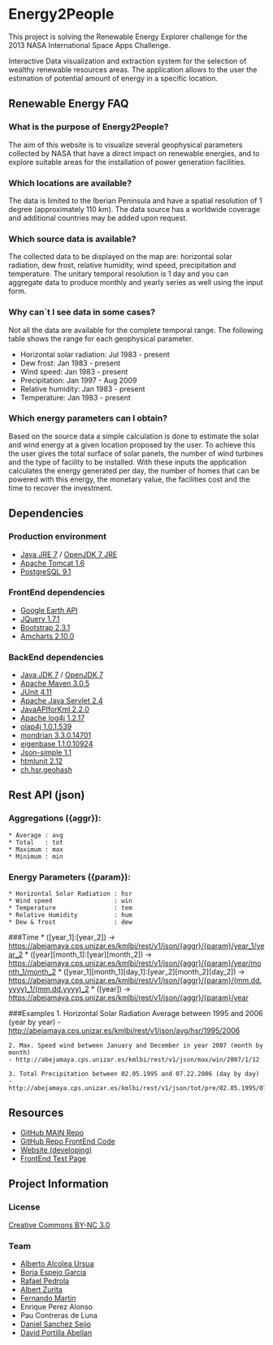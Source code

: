 Energy2People
=============

This project is solving the Renewable Energy Explorer challenge for the 2013 NASA International Space Apps Challenge.

Interactive Data visualization and extraction system for the selection of wealthy renewable resources areas. The application allows to the user the estimation of potential amount of energy in a specific location.


Renewable Energy FAQ
--------------------
### What is the purpose of Energy2People?
The aim of this website is to visualize several geophysical parameters collected by NASA that have a direct impact on renewable energies, and to explore suitable areas for the installation of power generation facilities.

### Which locations are available?
The data is limited to the Iberian Peninsula and have a spatial resolution of 1 degree (approximately 110 km). The data source has a worldwide coverage and additional countries may be added upon request.

### Which source data is available?
The collected data to be displayed on the map are: horizontal solar radiation, dew frost, relative humidity, wind speed, precipitation and temperature. The unitary temporal resolution is 1 day and you can aggregate data to produce monthly and yearly series as well using the input form.

### Why can´t I see data in some cases?
Not all the data are available for the complete temporal range. The following table shows the range for each geophysical parameter.
 * Horizontal solar radiation: Jul 1983 - present
 * Dew frost: Jan 1983 - present
 * Wind speed: Jan 1983 - present
 * Precipitation: Jan 1997 - Aug 2009
 * Relative humidity: Jan 1983 - present
 * Temperature: Jan 1983 - present

### Which energy parameters can I obtain?
Based on the source data a simple calculation is done to estimate the solar and wind energy at a given location proposed by the user. To achieve this the user gives the total surface of solar panels, the number of wind turbines and the type of facility to be installed. With these inputs the application calculates the energy generated per day, the number of homes that can be powered with this energy, the monetary value, the facilities cost and the time to recover the investment.


Dependencies
------------

### Production environment
 * [Java JRE 7](http://www.oracle.com/technetwork/java/javase/downloads/index.html) / [OpenJDK 7 JRE](http://openjdk.java.net/)
 * [Apache Tomcat 1.6](http://tomcat.apache.org/)
 * [PostgreSQL 9.1](http://www.postgresql.org/)

### FrontEnd dependencies
 * [Google Earth API](https://developers.google.com/earth/)
 * [JQuery 1.7.1](http://jquery.com/)
 * [Bootstrap 2.3.1](http://twitter.github.io/bootstrap/)
 * [Amcharts 2.10.0](http://www.amcharts.com/)

### BackEnd dependencies
 * [Java JDK 7](http://www.oracle.com/technetwork/java/javase/downloads/index.html) / [OpenJDK 7](http://openjdk.java.net/)
 * [Apache Maven 3.0.5](http://maven.apache.org/)
 * [JUnit 4.11](http://junit.org/)
 * [Apache Java Servlet 2.4](http://tomcat.apache.org/)
 * [JavaAPIforKml 2.2.0](https://code.google.com/p/javaapiforkml/)
 * [Apache log4j 1.2.17](http://logging.apache.org/log4j/1.2/)
 * [olap4j 1.0.1.539](http://www.olap4j.org/)
 * [mondrian 3.3.0.14701](http://mondrian.pentaho.com/)
 * [eigenbase 1.1.0.10924](http://www.eigenbase.org/)
 * [Json-simple 1.1](https://code.google.com/p/json-simple/)
 * [htmlunit 2.12](http://htmlunit.sourceforge.net/)
 * [ch.hsr.geohash](https://github.com/kungfoo/geohash-java)


Rest API (json)
-------------------
### Aggregations ({aggr}):
	* Average : avg
	* Total   : tot
	* Maximum : max
	* Minimum : min

### Energy Parameters ({param}):
	* Horizontal Solar Radiation : hsr
	* Wind speed                 : win
	* Temperature                : tem
	* Relative Humidity          : hum
	* Dew & frost                : dew

###Time 
	* ([year_1]:[year_2]) -> https://abejamaya.cps.unizar.es/kmlbi/rest/v1/json/{aggr}/{param}/year_1/year_2
	* ([year][month_1]:[year][month_2]) -> https://abejamaya.cps.unizar.es/kmlbi/rest/v1/json/{aggr}/{param}/year/month_1/month_2
	* ([year_1][month_1][day_1]:[year_2][month_2][day_2]) -> https://abejamaya.cps.unizar.es/kmlbi/rest/v1/json/{aggr}/{param}/(mm.dd.yyyy)_1/(mm.dd.yyyy)_2
	* ([year]) -> https://abejamaya.cps.unizar.es/kmlbi/rest/v1/json/{aggr}/{param}/year

###Examples
	1. Horizontal Solar Radiation Average between 1995 and 2006 (year by year)
	- http://abejamaya.cps.unizar.es/kmlbi/rest/v1/json/avg/hsr/1995/2006

	2. Max. Speed wind between January and December in year 2007 (month by month)
	- http://abejamaya.cps.unizar.es/kmlbi/rest/v1/json/max/win/2007/1/12

	3. Total Precipitation between 02.05.1995 and 07.22.2006 (day by day)
	- http://abejamaya.cps.unizar.es/kmlbi/rest/v1/json/tot/pre/02.05.1995/07.22.2006


Resources
---------
 * [GitHub MAIN Repo](https://github.com/borja3790/SpaceAppMadrid)
 * [GitHub Repo FrontEnd Code](https://github.com/rafinskipg/Energy2PeopleFront)
 * [Website (developing)](http://abejamaya.cps.unizar.es:8080/kmlbi)
 * [FrontEnd Test Page](http://appsets.com/index.html)


Project Information
-------------------

### License
[Creative Commons BY-NC 3.0](http://creativecommons.org/licenses/by-nc/3.0/)


### Team
 * [Alberto Alcolea Ursua](https://github.com/albertoalcolea)
 * [Borja Espejo Garcia](https://github.com/borja3790)
 * [Rafael Pedrola](https://github.com/rafinskipg)
 * [Albert Zurita](https://github.com/albertzurita)
 * [Fernando Martin](https://github.com/fmartinp)
 * Enrique Perez Alonso
 * Pau Contreras de Luna
 * [Daniel Sanchez Seijo](https://github.com/Daniseijo)
 * [David Portilla Abellan](https://github.com/davidportilla)
